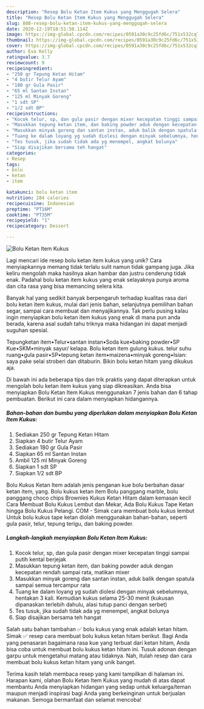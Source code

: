 ```yaml
---
description: "Resep Bolu Ketan Item Kukus yang Menggugah Selera"
title: "Resep Bolu Ketan Item Kukus yang Menggugah Selera"
slug: 888-resep-bolu-ketan-item-kukus-yang-menggugah-selera
date: 2020-12-19T18:51:50.114Z
image: https://img-global.cpcdn.com/recipes/0591a30c9c25fd6c/751x532cq70/bolu-ketan-item-kukus-foto-resep-utama.jpg
thumbnail: https://img-global.cpcdn.com/recipes/0591a30c9c25fd6c/751x532cq70/bolu-ketan-item-kukus-foto-resep-utama.jpg
cover: https://img-global.cpcdn.com/recipes/0591a30c9c25fd6c/751x532cq70/bolu-ketan-item-kukus-foto-resep-utama.jpg
author: Eva Kelly
ratingvalue: 3.7
reviewcount: 9
recipeingredient:
- "250 gr Tepung Ketan Hitam"
- "4 butir Telur Ayam"
- "180 gr Gula Pasir"
- "65 ml Santan Instan"
- "125 ml Minyak Goreng"
- "1 sdt SP"
- "1/2 sdt BP"
recipeinstructions:
- "Kocok telur, sp, dan gula pasir dengan mixer kecepatan tinggi sampai putih kental berjejak"
- "Masukkan tepung ketan item, dan baking powder aduk dengan kecepatan rendah sampai rata, matikan mixer"
- "Masukkan minyak goreng dan santan instan, aduk balik dengan spatula sampai semua tercampur rata"
- "Tuang ke dalam loyang yg sudah diolesi dengan minyak sebelumnya, hentakan 3 kali. Kemudian kukus selama 25-30 menit (kukusan dipanaskan terlebih dahulu, alasi tutup panci dengan serbet)"
- "Tes tusuk, jika sudah tidak ada yg menempel, angkat bolunya"
- "Siap disajikan bersama teh hangat"
categories:
- Resep
tags:
- bolu
- ketan
- item

katakunci: bolu ketan item 
nutrition: 284 calories
recipecuisine: Indonesian
preptime: "PT16M"
cooktime: "PT35M"
recipeyield: "1"
recipecategory: Dessert

---
```



![Bolu Ketan Item Kukus](https://img-global.cpcdn.com/recipes/0591a30c9c25fd6c/751x532cq70/bolu-ketan-item-kukus-foto-resep-utama.jpg)

Lagi mencari ide resep bolu ketan item kukus yang unik? Cara menyiapkannya memang tidak terlalu sulit namun tidak gampang juga. Jika keliru mengolah maka hasilnya akan hambar dan justru cenderung tidak enak. Padahal bolu ketan item kukus yang enak selayaknya punya aroma dan cita rasa yang bisa memancing selera kita.

Banyak hal yang sedikit banyak berpengaruh terhadap kualitas rasa dari bolu ketan item kukus, mulai dari jenis bahan, selanjutnya pemilihan bahan segar, sampai cara membuat dan menyajikannya. Tak perlu pusing kalau ingin menyiapkan bolu ketan item kukus yang enak di mana pun anda berada, karena asal sudah tahu triknya maka hidangan ini dapat menjadi suguhan spesial.

Tepungketan item•Telur•santan instan•Soda kue•baking powder•SP Kue•SKM•minyak sayur/ kelapa. Bolu ketan item gulung kukus. telur suhu ruang•gula pasir•SP•tepung ketan item•maizena•minyak goreng•Isian: saya pake selai stroberi dan ditaburin. Bikin bolu ketan hitam yang dikukus aja.


Di bawah ini ada beberapa tips dan trik praktis yang dapat diterapkan untuk mengolah bolu ketan item kukus yang siap dikreasikan. Anda bisa menyiapkan Bolu Ketan Item Kukus menggunakan 7 jenis bahan dan 6 tahap pembuatan. Berikut ini cara dalam menyiapkan hidangannya.

<!--inarticleads1-->

##### Bahan-bahan dan bumbu yang diperlukan dalam menyiapkan Bolu Ketan Item Kukus:

1. Sediakan 250 gr Tepung Ketan Hitam
1. Siapkan 4 butir Telur Ayam
1. Sediakan 180 gr Gula Pasir
1. Siapkan 65 ml Santan Instan
1. Ambil 125 ml Minyak Goreng
1. Siapkan 1 sdt SP
1. Siapkan 1/2 sdt BP


Bolu Kukus Ketan Item adalah jenis penganan kue bolu berbahan dasar ketan item, yang. Bolu kukus ketan item Bolu panggang marble, bolu panggang choco chips Brownies Kukus Ketan Hitam dalam kemasan kecil Cara Membuat Bolu Kukus Lembut dan Mekar, Ada Bolu Kukus Tape Ketan hingga Bolu Kukus Pelangi. COM - Simak cara membuat bolu kukus lembut Untuk bolu kukus tape ketan diolah menggunakan bahan-bahan, seperti gula pasir, telur, tepung terigu, dan baking powder. 

<!--inarticleads2-->

##### Langkah-langkah menyiapkan Bolu Ketan Item Kukus:

1. Kocok telur, sp, dan gula pasir dengan mixer kecepatan tinggi sampai putih kental berjejak
1. Masukkan tepung ketan item, dan baking powder aduk dengan kecepatan rendah sampai rata, matikan mixer
1. Masukkan minyak goreng dan santan instan, aduk balik dengan spatula sampai semua tercampur rata
1. Tuang ke dalam loyang yg sudah diolesi dengan minyak sebelumnya, hentakan 3 kali. Kemudian kukus selama 25-30 menit (kukusan dipanaskan terlebih dahulu, alasi tutup panci dengan serbet)
1. Tes tusuk, jika sudah tidak ada yg menempel, angkat bolunya
1. Siap disajikan bersama teh hangat


Salah satu bahan tambahan ✅ bolu kukus yang enak adalah ketan hitam. Simak ✅ resep cara membuat bolu kukus ketan hitam berikut. Bagi Anda yang penasaran bagaimana rasa kue yang terbuat dari ketan hitam, Anda bisa coba untuk membuat bolu kukus ketan hitam ini. Tusuk adonan dengan garpu untuk mengetahui matang atau tidaknya. Nah, itulah resep dan cara membuat bolu kukus ketan hitam yang unik banget. 

Terima kasih telah membaca resep yang kami tampilkan di halaman ini. Harapan kami, olahan Bolu Ketan Item Kukus yang mudah di atas dapat membantu Anda menyiapkan hidangan yang sedap untuk keluarga/teman maupun menjadi inspirasi bagi Anda yang berkeinginan untuk berjualan makanan. Semoga bermanfaat dan selamat mencoba!

